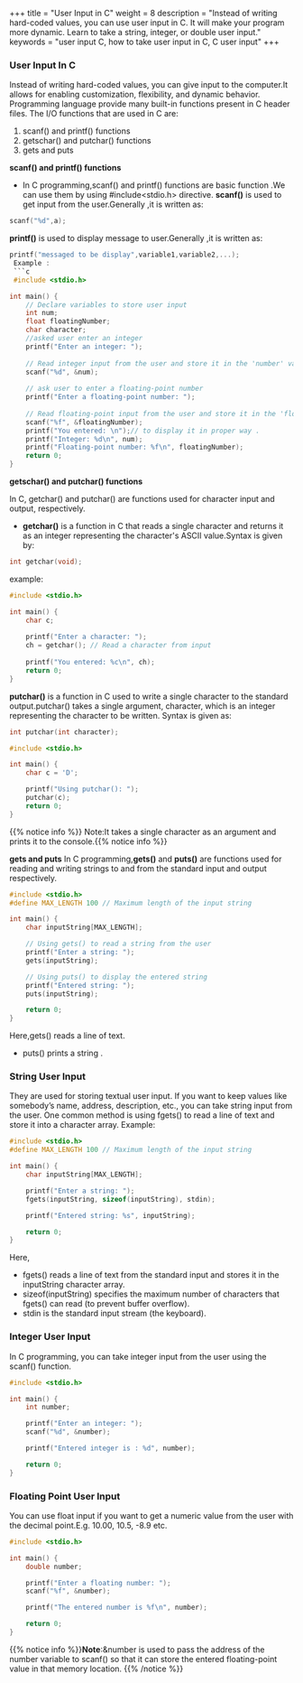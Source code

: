 +++ title = "User Input in C" weight = 8 description = "Instead of writing hard-coded values, you can use user input in C. It will make your program more dynamic. Learn to take a string, integer, or double user input." keywords = "user input C, how to take user input in C, C user input" +++

### User Input In C
Instead of writing hard-coded values, you can give input to the computer.It allows for  enabling customization, flexibility, and dynamic behavior. Programming language provide many built-in functions present in C header files.
The I/O functions that are used in C are:
1) scanf() and printf() functions
2) getschar() and putchar() functions
3) gets and puts



**scanf() and printf() functions**
- In C programming,scanf() and printf() functions are basic function .We can use them by using #include<stdio.h> directive.
**scanf()**  is used to get input from the user.Generally ,it is written as:
```c
scanf("%d",a);
```
**printf()** is used  to display message to user.Generally ,it is written as:
```c
printf("messaged to be display",variable1,variable2,...);
 Example :
 ```c
 #include <stdio.h>

int main() {
    // Declare variables to store user input
    int num;
    float floatingNumber;
    char character;
    //asked user enter an integer
    printf("Enter an integer: ");
    
    // Read integer input from the user and store it in the 'number' variable
    scanf("%d", &num);
    
    // ask user to enter a floating-point number
    printf("Enter a floating-point number: ");
    
    // Read floating-point input from the user and store it in the 'floatingNumber' variable
    scanf("%f", &floatingNumber);
    printf("You entered: \n");// to display it in proper way .
    printf("Integer: %d\n", num);
    printf("Floating-point number: %f\n", floatingNumber);
    return 0;
}
```
**getschar() and putchar() functions**

  In C, getchar() and putchar() are functions used for character input and output, respectively.
- **getchar()** is a function in C that reads a single character and returns it as an integer representing the character's ASCII value.Syntax is given by:
```c 
int getchar(void);
```
example:
```c 
#include <stdio.h>

int main() {
    char c;
    
    printf("Enter a character: ");
    ch = getchar(); // Read a character from input
    
    printf("You entered: %c\n", ch);
    return 0;
}
```
**putchar()** is a function in C used to write a single character to the standard output.putchar() takes a single argument, character, which is an integer representing the character to be written.
Syntax is given as:
```c 
int putchar(int character);
```
```c
#include <stdio.h>

int main() {
    char c = 'D';

    printf("Using putchar(): ");
    putchar(c); 
    return 0;
}
```
{{% notice info %}} Note:It takes a single character as an argument and prints it to the console.{{% notice info %}}

**gets and puts**
In C programming,**gets()** and **puts()** are functions used for reading and writing strings to and from the standard input and output respectively.
```c
#include <stdio.h>
#define MAX_LENGTH 100 // Maximum length of the input string

int main() {
    char inputString[MAX_LENGTH];

    // Using gets() to read a string from the user
    printf("Enter a string: ");
    gets(inputString);

    // Using puts() to display the entered string
    printf("Entered string: ");
    puts(inputString);

    return 0;
}
```
Here,gets() reads a line of text.
- puts() prints a string .
### String User Input
They are used for storing textual user input. If you want to keep values like somebody’s name, address, description, etc., you can take string input from the user. One common method is using fgets() to read a line of text and store it into a character array.
Example:
```c
#include <stdio.h>
#define MAX_LENGTH 100 // Maximum length of the input string

int main() {
    char inputString[MAX_LENGTH];

    printf("Enter a string: ");
    fgets(inputString, sizeof(inputString), stdin);

    printf("Entered string: %s", inputString);

    return 0;
}
```
Here, 
- fgets() reads a line of text from the standard input and stores it in the inputString character array.
- sizeof(inputString) specifies the maximum number of characters that fgets() can read (to prevent buffer overflow).
- stdin is the standard input stream (the keyboard).
### Integer User Input

In C programming, you can take integer input from the user using the scanf() function.
```c 
#include <stdio.h>

int main() {
    int number;

    printf("Enter an integer: ");
    scanf("%d", &number);

    printf("Entered integer is : %d", number);

    return 0;
}
``` 
### Floating Point User Input
You can use float input if you want to get a numeric value from the user with the decimal point.E.g. 10.00, 10.5, -8.9 etc.
```c
#include <stdio.h>

int main() {
    double number;

    printf("Enter a floating number: ");
    scanf("%f", &number);

    printf("The entered number is %f\n", number);

    return 0;
}
```

{{% notice info %}}**Note**:&number is used to pass the address of the number variable to scanf() so that it can store the entered floating-point value in that memory location.
{{% /notice %}}



  
  


